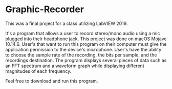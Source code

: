 # Graphic-Recorder
This was a final project for a class utilizing LabVIEW 2019.

It's a program that allows a user to record stereo/mono audio using a mic plugged into their headphone jack. 
This project was done on macOS Mojave 10.14.6.
User's that want to run this program on their computer must give the application permission to the device's microphone.
User's have the ability to choose the sample rate of the recording, the bits per sample, and the recordings destination. 
The program displays several pieces of data such as an FFT spectrum and a waveform graph while displaying different magnitudes of each frequency. 

Feel free to download and run this program.
